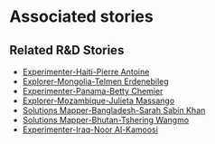 # Associated stories

<!-- !!DO NOT REMOVE!! start autogenerated hyperlinks -->
## Related R&D Stories
- [Experimenter\-Haiti\-Pierre Antoine](/RnD-Archive/stories/?doc=Experimenters_HTI)
- [Explorer\-Mongolia\-Telmen Erdenebileg](/RnD-Archive/stories/?doc=Explorers_MNG)
- [Experimenter\-Panama\-Betty Chemier](/RnD-Archive/stories/?doc=Experimenters_PAN)
- [Explorer\-Mozambique\-Julieta Massango](/RnD-Archive/stories/?doc=Explorers_MOZ)
- [Solutions Mapper\-Bangladesh\-Sarah Sabin Khan](/RnD-Archive/stories/?doc=SolutionMappers_BGD)
- [Solutions Mapper\-Bhutan\-Tshering Wangmo](/RnD-Archive/stories/?doc=SolutionMappers_BTN)
- [Experimenter\-Iraq\-Noor Al\-Kamoosi](/RnD-Archive/stories/?doc=Experimenters_IRQ)
<!-- !!DO NOT REMOVE!! end autogenerated hyperlinks -->